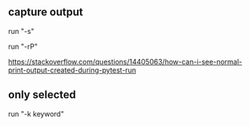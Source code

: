 
## capture output

run "-s" 

run "-rP"

https://stackoverflow.com/questions/14405063/how-can-i-see-normal-print-output-created-during-pytest-run

## only selected

run "-k keyword"
